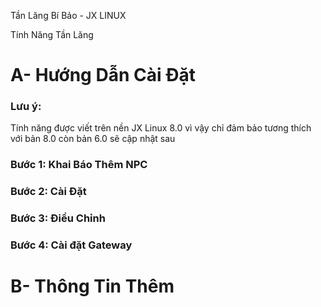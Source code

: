 Tần Lăng Bí Bảo - JX LINUX

Tính Năng Tần Lăng

# A- Hướng Dẫn Cài Đặt
### Lưu ý:
  Tính năng được viết trên nền JX Linux 8.0 vì vậy chỉ đảm bảo tương thích với bản 8.0 còn bản 6.0 sẽ cập nhật sau
### Bước 1: Khai Báo Thêm NPC
### Bước 2: Cài Đặt 
### Bước 3: Điều Chỉnh
### Bước 4: Cài đặt Gateway

# B- Thông Tin Thêm

